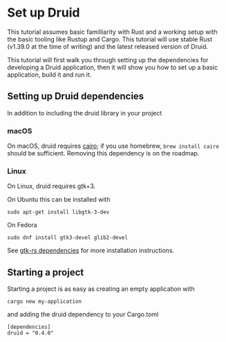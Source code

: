# Set up Druid
This tutorial assumes basic familliarity with Rust and a working setup with the basic tooling like
Rustup and Cargo. This tutorial will use stable Rust (v1.39.0 at the time of writing) and the latest
released version of Druid.

This tutorial will first walk you through setting up the dependencies for developing a Druid
application, then it will show you how to set up a basic application, build it and run it.

## Setting up Druid dependencies
In addition to including the druid library in your project 

### macOS
On macOS, druid requires [cairo]; if you use homebrew, `brew install cairo`
should be sufficient. Removing this dependency is on the roadmap.

### Linux
On Linux, druid requires gtk+3.

On Ubuntu this can be installed with
```
sudo apt-get install libgtk-3-dev
```

On Fedora 
```
sudo dnf install gtk3-devel glib2-devel
```

See [gtk-rs dependencies] for more installation instructions.

## Starting a project
Starting a project is as easy as creating an empty application with
```
cargo new my-application
``` 
and adding the druid dependency to your Cargo.toml
```
[dependencies]
druid = "0.4.0"
```

[cairo]: https://www.cairographics.org
[gtk-rs dependencies]: http://gtk-rs.org/docs/requirements.html
